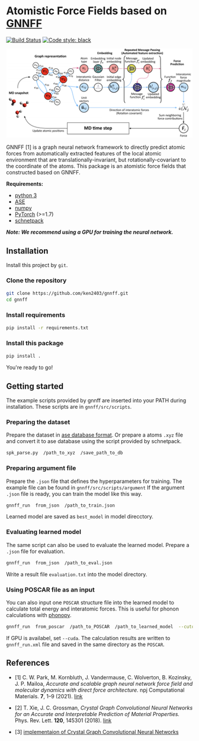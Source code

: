 # Atomistic Force Fields based on [GNNFF](https://www.nature.com/articles/s41524-021-00543-3)

[![Build Status](https://app.travis-ci.com/ken2403/gnnff.svg?token=R7WEGjG9GVh2d2mwukqp&branch=main)](https://app.travis-ci.com/github/ken2403/gnnff)
[![Code style: black](https://img.shields.io/badge/code%20style-black-000000.svg)](https://github.com/python/black)

![model](./docs/image/model.jpeg)

GNNFF [1] is a graph neural network framework to directly predict atomic forces from automatically extracted features of the local atomic environment that are translationally-invariant, but rotationally-covariant to the coordinate of the atoms.
This package is an atomistic force fields that constructed based on GNNFF.

**Requirements:**

- [python 3](https://www.python.org/)
- [ASE](https://wiki.fysik.dtu.dk/ase/index.html)
- [numpy](https://numpy.org/)
- [PyTorch](https://pytorch.org/) (>=1.7)
- [schnetpack](https://schnetpack.readthedocs.io/en/stable/)

***Note: We recommend using a GPU for training the neural network.***

## Installation

Install this project by `git`.

### Clone the repository

```bash
git clone https://github.com/ken2403/gnnff.git
cd gnnff
```

### Install requirements

```bash
pip install -r requirements.txt
```

### Install this package

```bash
pip install .
```

You're ready to go!

## Getting started

The example scripts provided by gnnff are inserted into your PATH during installation. These scripts are in `gnnff/src/scripts`.

### Preparing the dataset

Prepare the dataset in [ase database format](https://wiki.fysik.dtu.dk/ase/ase/db/db.html).
Or prepare a atoms `.xyz` file and convert it to ase database using the script provided by schnetpack.

```bash
spk_parse.py  /path_to_xyz  /save_path_to_db
```

### Preparing argument file

Prepare the `.json` file that defines the hyperparameters for training.
The example file can be found in `gnnff/src/scripts/argument`
If the argument `.json` file is ready, you can train the model like this way.

```bash
gnnff_run  from_json  /path_to_train.json
```

Learned model are saved as `best_model` in model direcctory.

### Evaluating learned model

The same script can also be used to evaluate the learned model.
Prepare a `.json` file for evaluation.

```bash
gnnff_run  from_json  /path_to_eval.json
```

Write a result file `evaluation.txt` into the model directory.

### Using POSCAR file as an input

You can also input one `POSCAR` structure file into the learned model to calculate total energy and interatomic forces.
This is useful for phonon calculations with [phonopy](https://phonopy.github.io/phonopy/).

```bash
gnnff_run  from_poscar  /path_to_POSCAR  /path_to_learned_model  --cutoff  cutoff_radious  [--cuda]
```

If GPU is availabel, set `--cuda`.
The calculation results are written to `gnnff_run.xml` file and saved in the same directory as the `POSCAR`.

## References

- [1] C. W. Park, M. Kornbluth, J. Vandermause, C. Wolverton, B. Kozinsky, J. P. Mailoa, *Accurate and scalable graph neural network force field and molecular dynamics with direct force architecture.* npj Computational Materials. **7**, 1–9 (2021). [link](https://www.nature.com/articles/s41524-021-00543-3)

- [2] T. Xie, J. C. Grossman, *Crystal Graph Convolutional Neural Networks for an Accurate and Interpretable Prediction of Material Properties.* Phys. Rev. Lett. **120**, 145301 (2018). [link](https://journals.aps.org/prl/abstract/10.1103/PhysRevLett.120.145301)

- [3] [implementaion of Crystal Graph Convolutional Neural Networks](https://github.com/txie-93/cgcnn)
